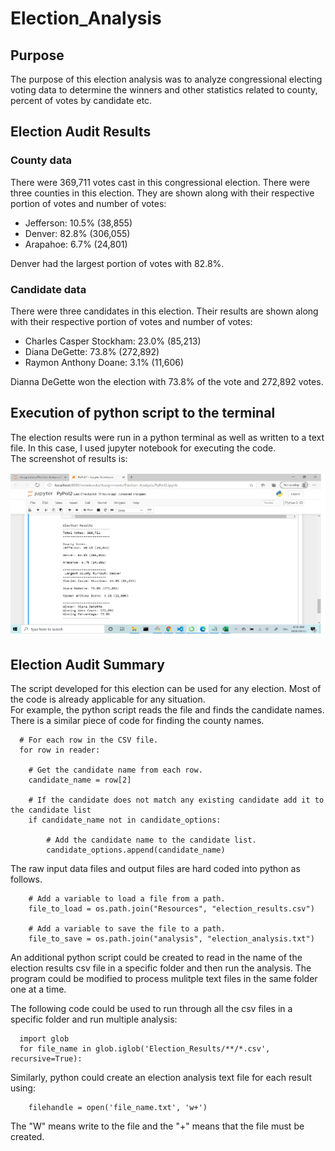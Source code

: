 # Election_Analysis

## Purpose

The purpose of this election analysis was to analyze congressional electing voting data to determine the winners and other statistics related to county, percent of votes by candidate etc. 

## Election Audit Results

### County data

There were 369,711 votes cast in this congressional election.  There were three counties in this election.  They are shown along with their respective portion of votes and number of votes: 
  - Jefferson: 10.5% (38,855)
  - Denver: 82.8% (306,055)
  - Arapahoe: 6.7% (24,801)
  
 Denver had the largest portion of votes with 82.8%.
 
 ### Candidate data
 
 There were three candidates in this election.  Their results are shown along with their respective portion of votes and number of votes:
   - Charles Casper Stockham: 23.0% (85,213)
   - Diana DeGette: 73.8% (272,892)
   - Raymon Anthony Doane: 3.1% (11,606)
   
   Dianna DeGette won the election with 73.8% of the vote and 272,892 votes. 
   
   
   ## Execution of python script to the terminal
   
   The election results were run in a python terminal as well as written to a text file.  In this case, I used jupyter notebook for executing the code.  
   The screenshot of results is:
   
   ![screen_shot](https://github.com/JaniceBgithub/Election_Analysis/blob/master/analysis/Screen_shot.png)
   
   
   
   ## Election Audit Summary
   
  The script developed for this election can be used for any election.  Most of the code is already applicable for any situation.  
  For example, the python script reads the file and finds the candidate names.   There is a similar piece of code for finding the county names. 
 
      # For each row in the CSV file.
      for row in reader:
        
        # Get the candidate name from each row.
        candidate_name = row[2]    
        
        # If the candidate does not match any existing candidate add it to the candidate list
        if candidate_name not in candidate_options:

            # Add the candidate name to the candidate list.
            candidate_options.append(candidate_name)
     
     
The raw input data files and output files are hard coded into python as follows.  
     
        # Add a variable to load a file from a path.
        file_to_load = os.path.join("Resources", "election_results.csv")

        # Add a variable to save the file to a path.
        file_to_save = os.path.join("analysis", "election_analysis.txt")
     
An additional python script could be created to read in the name of the election results csv file in a specific folder and then run the analysis.  The program could be modified to process mulitple text files in the same folder one at a time. 

The following code could be used to run through all the csv files in a specific folder and run multiple analysis:

      import glob 
      for file_name in glob.iglob('Election_Results/**/*.csv', recursive=True):

 Similarly, python could create an election analysis text file for each result using: 
 
        filehandle = open('file_name.txt', 'w+')
        
The "W" means write to the file and the "+" means that the file must be created. 
 
 
